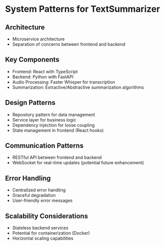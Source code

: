 # System Patterns for TextSummarizer

## Architecture
- Microservice architecture
- Separation of concerns between frontend and backend

## Key Components
- Frontend: React with TypeScript
- Backend: Python with FastAPI
- Audio Processing: Faster Whisper for transcription
- Summarization: Extractive/Abstractive summarization algorithms

## Design Patterns
- Repository pattern for data management
- Service layer for business logic
- Dependency injection for loose coupling
- State management in frontend (React hooks)

## Communication Patterns
- RESTful API between frontend and backend
- WebSocket for real-time updates (potential future enhancement)

## Error Handling
- Centralized error handling
- Graceful degradation
- User-friendly error messages

## Scalability Considerations
- Stateless backend services
- Potential for containerization (Docker)
- Horizontal scaling capabilities